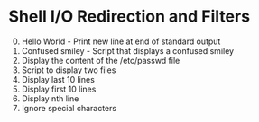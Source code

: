 # Shell I/O Redirection and Filters
0. Hello World - Print new line at end of standard output
1. Confused smiley - Script that displays a confused smiley
2. Display the content of the /etc/passwd file
3. Script to display two files
4. Display last 10 lines
5. Display first 10 lines
6. Display nth line
7. Ignore special characters
